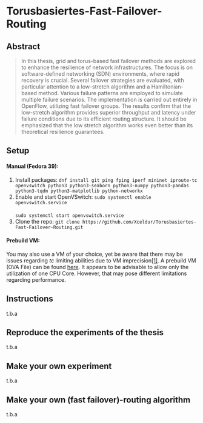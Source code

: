 
# Torusbasiertes-Fast-Failover-Routing



## Abstract
> ⁤In this thesis, grid and torus-based fast failover methods are explored to enhance the resilience of network infrastructures. ⁤⁤The focus is on software-defined networking (SDN) environments, where rapid recovery is crucial. ⁤⁤Several failover strategies are evaluated, with particular attention to a low-stretch algorithm and a Hamiltonian-based method. ⁤⁤Various failure patterns are employed to simulate multiple failure scenarios. ⁤⁤The implementation is carried out entirely in OpenFlow, utilizing fast failover groups. ⁤⁤The results confirm that the low-stretch algorithm provides superior throughput and latency under failure conditions due to its efficient routing structure. It should be emphasized that the low stretch algorithm works even better than its theoretical resilience guarantees.  

## Setup
#### Manual (Fedora 39): 
1) Install packages:
`dnf install git ping fping iperf mininet iproute-tc openvswitch python3 python3-seaborn python3-numpy python3-pandas python3-tqdm python3-matplotlib python-networkx` 
2) Enable and start OpenVSwitch:
`sudo systemctl enable openvswitch.service` </br></br>
`sudo systemctl start openvswitch.service` 
3) Clone the repo:
`git clone https://github.com/Xceldur/Torusbasiertes-Fast-Failover-Routing.git` 
#### Prebuild VM:
You may also use a VM of your choice, yet be aware that there may be issues regarding *tc* limiting abilities due to VM imprecision[\[1\]](https://stackoverflow.com/questions/72539814/mininet-ping-iperf3-got-unstable-measurement-results).
A prebuild VM (OVA File) can be found [here](https://tu-dortmund.sciebo.de/s/sHiuKnXJRgMmDq1/download). It appears to be advisable to allow only the utilization of one CPU Core. However, that may pose different limitations regarding performance. 

## Instructions
t.b.a

## Reproduce the experiments of the thesis
t.b.a

## Make your own **experiment**
t.b.a

## Make your own (fast failover)-routing algorithm
t.b.a
